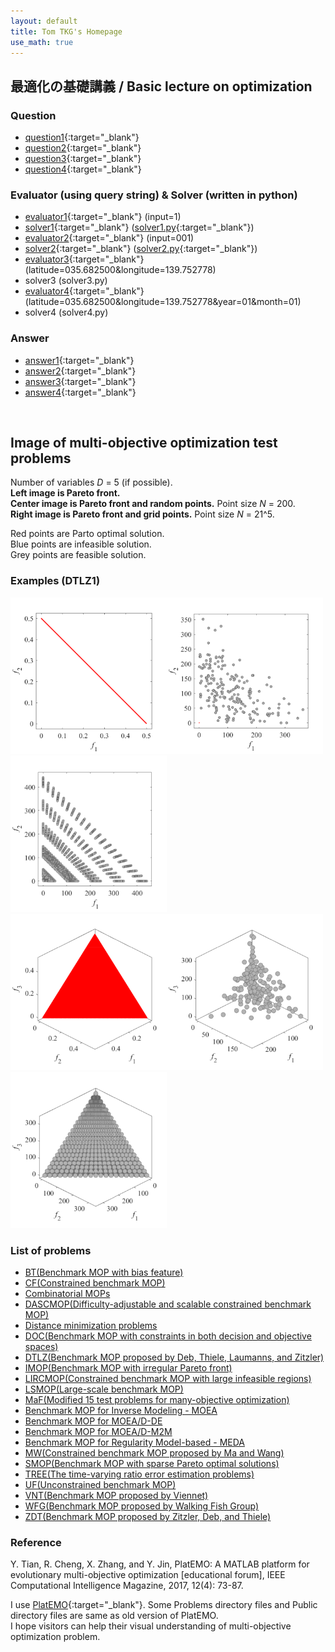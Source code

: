 ```yaml
---
layout: default
title: Tom TKG's Homepage
use_math: true
---
```


## 最適化の基礎講義 / Basic lecture on optimization
### Question
* [question1](lecture/question1.html){:target="_blank"}
* [question2](lecture/question2.html){:target="_blank"}
* [question3](lecture/question3.html){:target="_blank"}
* [question4](lecture/question4.html){:target="_blank"}

### Evaluator (using query string) & Solver (written in python)
* [evaluator1](lecture/evaluator1.html?input=1){:target="_blank"} (input=1)
* [solver1](lecture/solver1.txt){:target="_blank"} ([solver1.py](lecture/solver1.py){:target="_blank"})
* [evaluator2](lecture/evaluator2.html?input=001){:target="_blank"} (input=001)
* [solver2](lecture/solver2.txt){:target="_blank"} ([solver2.py](lecture/solver2.py){:target="_blank"})
* [evaluator3](lecture/evaluator3.html?latitude=035.682500&longitude=139.752778){:target="_blank"} (latitude=035.682500&longitude=139.752778)
* solver3 (solver3.py)
* [evaluator4](lecture/evaluator4.html?latitude=035.682500&longitude=139.752778&year=01&month=01){:target="_blank"} (latitude=035.682500&longitude=139.752778&year=01&month=01)
* solver4 (solver4.py)

### Answer
* [answer1](lecture/answer1.html){:target="_blank"}
* [answer2](lecture/answer2.html){:target="_blank"}
* [answer3](lecture/answer3.html){:target="_blank"}
* [answer4](lecture/answer4.html){:target="_blank"}

&nbsp;

## Image of multi-objective optimization test problems
Number of variables _D_ = 5 (if possible).  
**Left image is Pareto front.**  
**Center image is Pareto front and random points.** Point size _N_ = 200.   
**Right image is Pareto front and grid points.** Point size _N_ = 21^5.

Red points are Parto optimal solution.  
Blue points are infeasible solution.  
Grey points are feasible solution.  

### Examples (DTLZ1)
<img src="image/DTLZ1_M2PF.svg" width="250"/><img src="image/DTLZ1_M2Init.svg" width="250"/><img src="image/DTLZ1_M2Grid.svg" width="250"/>  
<img src="image/DTLZ1_M3PF.svg" width="250"/><img src="image/DTLZ1_M3Init.svg" width="250"/><img src="image/DTLZ1_M3Grid.svg" width="250"/>  

### List of problems
* [BT(Benchmark MOP with bias feature)](https://github.com/tomtkg/Test_Functions_for_Multi-objective_Optimization/blob/master/Problems/BT/README.md)  
* [CF(Constrained benchmark MOP)](https://github.com/tomtkg/Test_Functions_for_Multi-objective_Optimization/blob/master/Problems/CF/README.md)  
* [Combinatorial MOPs](https://github.com/tomtkg/Test_Functions_for_Multi-objective_Optimization/blob/master/Problems/Combinatorial%20MOPs/README.md)  
* [DASCMOP(Difficulty-adjustable and scalable constrained benchmark MOP)](https://github.com/tomtkg/Test_Functions_for_Multi-objective_Optimization/blob/master/Problems/DASCMOP/README.md)  
* [Distance minimization problems](https://github.com/tomtkg/Test_Functions_for_Multi-objective_Optimization/blob/master/Problems/Distance%20minimization%20problems/README.md)  
* [DOC(Benchmark MOP with constraints in both decision and objective spaces)](https://github.com/tomtkg/Test_Functions_for_Multi-objective_Optimization/blob/master/Problems/DOC/README.md)  
* [DTLZ(Benchmark MOP proposed by Deb, Thiele, Laumanns, and Zitzler)](https://github.com/tomtkg/Test_Functions_for_Multi-objective_Optimization/blob/master/Problems/DTLZ/README.md)  
* [IMOP(Benchmark MOP with irregular Pareto front)](https://github.com/tomtkg/Test_Functions_for_Multi-objective_Optimization/blob/master/Problems/IMOP/README.md)  
* [LIRCMOP(Constrained benchmark MOP with large infeasible regions)](https://github.com/tomtkg/Test_Functions_for_Multi-objective_Optimization/blob/master/Problems/LIRCMOP/README.md)  
* [LSMOP(Large-scale benchmark MOP)](https://github.com/tomtkg/Test_Functions_for_Multi-objective_Optimization/blob/master/Problems/LSMOP/README.md)  
* [MaF(Modified 15 test problems for many-objective optimization)](https://github.com/tomtkg/Test_Functions_for_Multi-objective_Optimization/blob/master/Problems/MaF/README.md)  
* [Benchmark MOP for Inverse Modeling - MOEA](https://github.com/tomtkg/Test_Functions_for_Multi-objective_Optimization/blob/master/Problems/MOPs%20in%20IM-MOEA/README.md)  
* [Benchmark MOP for MOEA/D-DE](https://github.com/tomtkg/Test_Functions_for_Multi-objective_Optimization/blob/master/Problems/MOPs%20in%20MOEA-D-DE/README.md)  
* [Benchmark MOP for MOEA/D-M2M](https://github.com/tomtkg/Test_Functions_for_Multi-objective_Optimization/blob/master/Problems/MOPs%20in%20MOEA-D-M2M/README.md)  
* [Benchmark MOP for Regularity Model-based - MEDA](https://github.com/tomtkg/Test_Functions_for_Multi-objective_Optimization/blob/master/Problems/MOPs%20in%20RM-MEDA/README.md)  
* [MW(Constrained benchmark MOP proposed by Ma and Wang)](https://github.com/tomtkg/Test_Functions_for_Multi-objective_Optimization/blob/master/Problems/MW/README.md)  
* [SMOP(Benchmark MOP with sparse Pareto optimal solutions)](https://github.com/tomtkg/Test_Functions_for_Multi-objective_Optimization/blob/master/Problems/Sparse%20MOPs/README.md)  
* [TREE(The time-varying ratio error estimation problems)](https://github.com/tomtkg/Test_Functions_for_Multi-objective_Optimization/blob/master/Problems/TREE/README.md)  
* [UF(Unconstrained benchmark MOP)](https://github.com/tomtkg/Test_Functions_for_Multi-objective_Optimization/blob/master/Problems/UF/README.md)  
* [VNT(Benchmark MOP proposed by Viennet)](https://github.com/tomtkg/Test_Functions_for_Multi-objective_Optimization/blob/master/Problems/VNT/README.md)  
* [WFG(Benchmark MOP proposed by Walking Fish Group)](https://github.com/tomtkg/Test_Functions_for_Multi-objective_Optimization/blob/master/Problems/WFG/README.md)  
* [ZDT(Benchmark MOP proposed by Zitzler, Deb, and Thiele)](https://github.com/tomtkg/Test_Functions_for_Multi-objective_Optimization/blob/master/Problems/ZDT/README.md)  

### Reference  
Y. Tian, R. Cheng, X. Zhang, and Y. Jin, PlatEMO: A MATLAB platform
for evolutionary multi-objective optimization [educational forum], IEEE
Computational Intelligence Magazine, 2017, 12(4): 73-87.  

I use [PlatEMO](https://github.com/BIMK/PlatEMO/){:target="_blank"}. Some Problems directory files and Public directory files are same as old version of PlatEMO.  
I hope visitors can help their visual understanding of multi-objective optimization problem.

